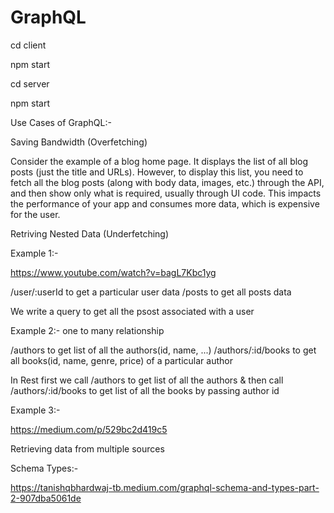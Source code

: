 # GraphQL

cd client

npm start

cd server

npm start

Use Cases of GraphQL:-

Saving Bandwidth (Overfetching)

Consider the example of a blog home page. It displays the list of all blog posts (just the title and URLs). However, to display this list, you need to fetch all the blog posts (along with body data, images, etc.) through the API, and then show only what is required, usually through UI code. This impacts the performance of your app and consumes more data, which is expensive for the user.

Retriving Nested Data (Underfetching)

Example 1:-

<https://www.youtube.com/watch?v=bagL7Kbc1yg>

/user/:userId to get a particular user data
/posts to get all posts data

We write a query to get all the psost associated with a user

Example 2:- one to many relationship

/authors to get list of all the authors(id, name, ...)
/authors/:id/books to get all books(id, name, genre, price) of a particular author

In Rest first we call /authors to get list of all the authors & then call /authors/:id/books to get list of all the books by passing author id

Example 3:-

<https://medium.com/p/529bc2d419c5>

Retrieving data from multiple sources

Schema Types:-

<https://tanishqbhardwaj-tb.medium.com/graphql-schema-and-types-part-2-907dba5061de>
